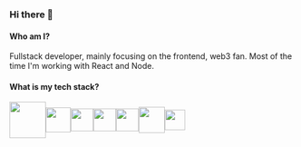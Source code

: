 ### Hi there 👋

#### Who am I?
Fullstack developer, mainly focusing on the frontend, web3 fan. Most of the time I'm working with React and Node.

#### What is my tech stack?


<div style="display: flex; align-items: center;">
  <img src="https://user-images.githubusercontent.com/34476654/194333351-e27dda3b-a2a2-45e2-8166-5cba7de26de1.png" width="64px" />
  <img src="https://user-images.githubusercontent.com/34476654/194333089-08806161-339d-4e1d-843f-801b71ef04f4.png" width="44px" />
  <img src="https://user-images.githubusercontent.com/34476654/194333263-b19eab8d-b139-424a-88ad-1f1272b3c4ff.png" width="40px" />
  <img src="https://user-images.githubusercontent.com/34476654/194334209-8aeca32f-ca0d-4b3c-850e-29d474003da4.png" width="40px" />
  <img src="https://user-images.githubusercontent.com/34476654/194334314-defce677-40f3-4973-8de8-70f6636a49c3.png" width="40px" />
  <img src="https://user-images.githubusercontent.com/34476654/194338986-711f7801-4c5f-44e5-b453-79a78003e4ac.png" width="46px" />
  <img src="https://user-images.githubusercontent.com/34476654/194333468-c8382f84-d18b-4dc0-ac8f-02d03f44bffc.png" width="36px" />
</div>

<!--
**Nefaris/Nefaris** is a ✨ _special_ ✨ repository because its `README.md` (this file) appears on your GitHub profile.

Here are some ideas to get you started:

- 🔭 I’m currently working on ...
- 🌱 I’m currently learning ...
- 👯 I’m looking to collaborate on ...
- 🤔 I’m looking for help with ...
- 💬 Ask me about ...
- 📫 How to reach me: ...
- 😄 Pronouns: ...
- ⚡ Fun fact: ...
-->
